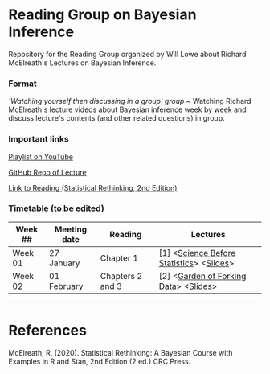 # Reading Group on Bayesian Inference

Repository for the Reading Group organized by Will Lowe about Richard McElreath's Lectures on Bayesian Inference.

### Format

*'Watching yourself then discussing in a group' group* ~ Watching Richard McElreath's lecture videos about Bayesian inference week by week and discuss lecture's contents (and other related questions) in group.

### Important links

[Playlist on YouTube](https://www.youtube.com/watch?v=FdnMWdICdRs&list=PLDcUM9US4XdPz-KxHM4XHt7uUVGWWVSus)

[GitHub Repo of Lecture](https://github.com/rmcelreath/stat_rethinking_2023)

[Link to Reading (Statistical Rethinking, 2nd Edition)](https://xcelab.net/rm/statistical-rethinking/)

### Timetable (to be edited)

| Week ## | Meeting date | Reading | Lectures |
| ------- | -------------- | ------------- | ---------------------- |
| Week 01 | 27 January  | Chapter 1 | [1] <[Science Before Statistics](https://www.youtube.com/watch?v=FdnMWdICdRs&list=PLDcUM9US4XdPz-KxHM4XHt7uUVGWWVSus&index=1)> <[Slides](https://speakerdeck.com/rmcelreath/statistical-rethinking-2023-lecture-01)> 
| Week 02 | 01 February | Chapters 2 and 3 | [2] <[Garden of Forking Data](https://www.youtube.com/watch?v=R1vcdhPBlXA&list=PLDcUM9US4XdPz-KxHM4XHt7uUVGWWVSus&index=2)> <[Slides](https://speakerdeck.com/rmcelreath/statistical-rethinking-2023-lecture-02)>

--- 

# References

McElreath, R. (2020). Statistical Rethinking: A Bayesian Course with Examples in R and Stan, 2nd Edition (2 ed.) CRC Press. 
